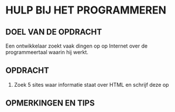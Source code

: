 # HULP BIJ HET PROGRAMMEREN

## DOEL VAN DE OPDRACHT

Een ontwikkelaar zoekt vaak dingen op op Internet over de programmeertaal waarin hij werkt.

## OPDRACHT


1. Zoek 5 sites waar informatie staat over HTML en schrijf deze op

## OPMERKINGEN EN TIPS

